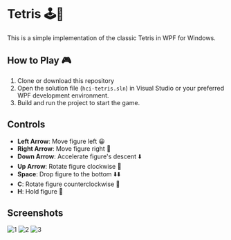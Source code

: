 # Tetris 🕹️🧩

This is a simple implementation of the classic Tetris in WPF for Windows. 

## How to Play 🎮

1. Clone or download this repository
2. Open the solution file (`hci-tetris.sln`) in Visual Studio or your preferred WPF development environment.
3. Build and run the project to start the game.

## Controls

- **Left Arrow**: Move figure left 😀
- **Right Arrow**: Move figure right 🚀
- **Down Arrow**: Accelerate figure's descent ⬇️
- **Up Arrow**: Rotate figure clockwise 🔄
- **Space**: Drop figure to the bottom ⬇️⬇️
- **C**: Rotate figure counterclockwise 🔄
- **H**: Hold figure 🤲


## Screenshots
![1](https://github.com/elenadj7/hci-tetris/assets/92872835/6fe321b4-117e-4733-b326-b957775148a8)
![2](https://github.com/elenadj7/hci-tetris/assets/92872835/dbce21fb-6064-43be-9b0e-430cb3c2c4fc)
![3](https://github.com/elenadj7/hci-tetris/assets/92872835/fea55865-c8c7-4d8c-b38b-0540158ac6d8)

